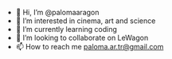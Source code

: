 - 👋 Hi, I’m @palomaaragon
- 👀 I’m interested in cinema, art and science
- 🌱 I’m currently learning coding
- 💞️ I’m looking to collaborate on LeWagon
- 📫 How to reach me 
paloma.ar.tr@gmail.com
<!---
palomaaragon/palomaaragon is a ✨ special ✨ repository because its `README.md` (this file) appears on your GitHub profile.
You can click the Preview link to take a look at your changes.
--->
